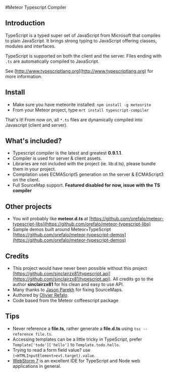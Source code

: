 #Meteor Typescript Compiler

## Introduction

TypeScript is a typed super set of JavaScript from Microsoft that compiles to plain JavaScript. It brings strong typing to JavaScript offering classes, modules and interfaces.

TypeScript is supported on both the client and the server. Files ending with `.ts` are automatically compiled to JavaScript.

See [http://www.typescriptlang.org](http://www.typescriptlang.org) for more information.

## Install

* Make sure you have meteorite installed: `npm install -g meteorite`
* From your Meteor project, type `mrt install typescript-compiler`

That's it! From now on, all `*.ts` files are dynamically compiled into Javascript (client and server).

## What's included?

* Typescript compiler is the latest and greatest **0.9.1.1**.
* Compiler is used for server & client assets.
* Libraries are not included with the project (ie. lib.d.ts), please bundle them in your project.
* Compilation uses ECMAScript5 generation on the server & ECMAScript3 on the client.
* Full SourceMap support. **Featured disabled for now, issue with the TS compiler**

## Other projects

* You will probably like **meteor.d.ts** at [https://github.com/orefalo/meteor-typescript-libs](https://github.com/orefalo/meteor-typescript-libs)
* Sample demos built around Meteor+TypeScript [https://github.com/orefalo/meteor-typescript-demos](https://github.com/orefalo/meteor-typescript-demos)

## Credits

* This project would have never been possible without this project [https://github.com/sinclairzx81/typescript.api](https://github.com/sinclairzx81/typescript.api). All credits go to the author **sinclairzx81** for his clean and easy to use API.
* Many thanks to [Jason Parekh](https://github.com/jasonparekh) for fixing SourceMaps.
* Authored by [Olivier Refalo](https://github.com/orefalo).
* Code based from the Meteor coffeescript package

## Tips

* Never reference a **file.ts**, rather generate a **file.d.ts** using `tsc --reference file.ts`.
* Accessing templates can be a little tricky in TypeScript, prefer `Template['todo']['hello']` to `Template.todo.hello`.
* Trying to read a form field value? use `(<HTMLInputElement>evt.target).value`.
* [WebStorm 7](http://www.jetbrains.com/webstorm/) is an excellent IDE for TypeScript and Node web applications in general.

